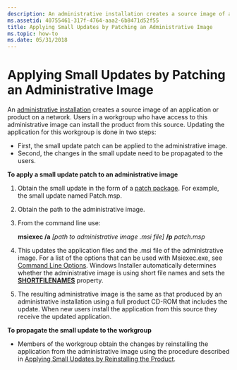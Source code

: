 ```yaml
---
description: An administrative installation creates a source image of an application or product on a network.
ms.assetid: 40755461-317f-4764-aaa2-6b8471d52f55
title: Applying Small Updates by Patching an Administrative Image
ms.topic: how-to
ms.date: 05/31/2018
---
```


# Applying Small Updates by Patching an Administrative Image

An [administrative installation](administrative-installation.md) creates a source image of an application or product on a network. Users in a workgroup who have access to this administrative image can install the product from this source. Updating the application for this workgroup is done in two steps:

-   First, the small update patch can be applied to the administrative image.
-   Second, the changes in the small update need to be propagated to the users.

**To apply a small update patch to an administrative image**

1.  Obtain the small update in the form of a [patch package](patch-packages.md). For example, the small update named Patch.msp.
2.  Obtain the path to the administrative image.
3.  From the command line use:

    **msiexec /a** *\[path to administrative image .msi file\]* **/p** *patch.msp*

4.  This updates the application files and the .msi file of the administrative image. For a list of the options that can be used with Msiexec.exe, see [Command Line Options](command-line-options.md). Windows Installer automatically determines whether the administrative image is using short file names and sets the [**SHORTFILENAMES**](shortfilenames.md) property.
5.  The resulting administrative image is the same as that produced by an administrative installation using a full product CD-ROM that includes the update. When new users install the application from this source they receive the updated application.

**To propagate the small update to the workgroup**

-   Members of the workgroup obtain the changes by reinstalling the application from the administrative image using the procedure described in [Applying Small Updates by Reinstalling the Product](applying-small-updates-by-reinstalling-the-product.md).

 

 



